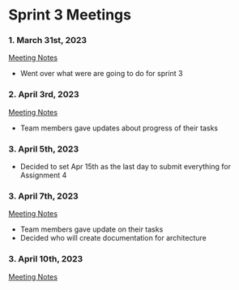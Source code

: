 # Sprint 3 Meetings 

### 1. March 31st, 2023

[Meeting Notes](/doc/meeting_notes/sprint3_mar31.md)

- Went over what were are going to do for sprint 3 

### 2. April 3rd, 2023

[Meeting Notes](/doc/meeting_notes/sprint3_apr3.md)

- Team members gave updates about progress of their tasks

### 3. April 5th, 2023

- Decided to set Apr 15th as the last day to submit everything for Assignment 4

### 3. April 7th, 2023

[Meeting Notes](/doc/meeting_notes/sprint3_apr7.md)

- Team members gave update on their tasks 
- Decided who will create documentation for architecture

### 3. April 10th, 2023

[Meeting Notes](/doc/meeting_notes/sprint3_apr10.md)


